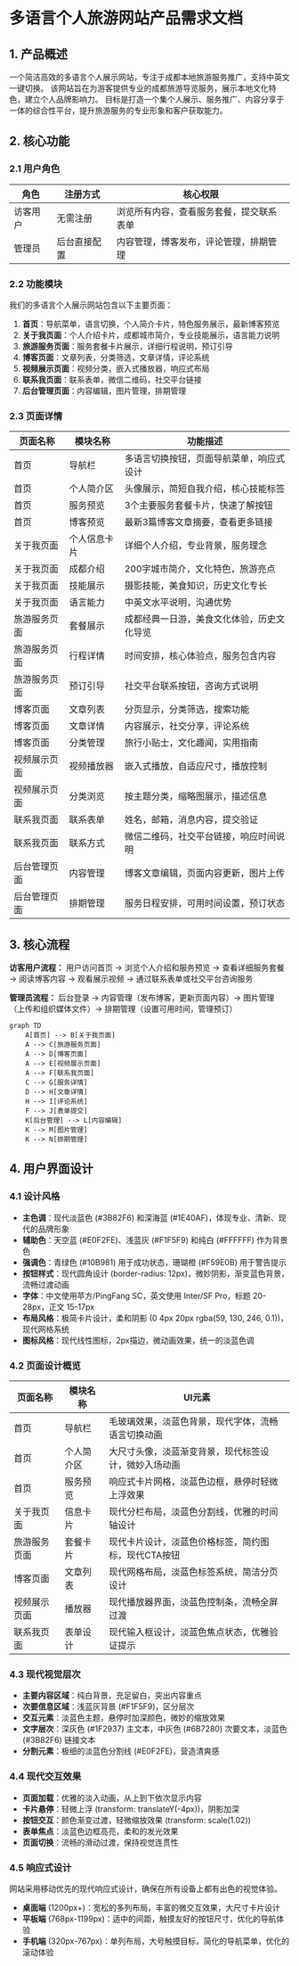 # 多语言个人旅游网站产品需求文档

## 1. 产品概述

一个简洁高效的多语言个人展示网站，专注于成都本地旅游服务推广，支持中英文一键切换。
该网站旨在为游客提供专业的成都旅游导览服务，展示本地文化特色，建立个人品牌影响力。
目标是打造一个集个人展示、服务推广、内容分享于一体的综合性平台，提升旅游服务的专业形象和客户获取能力。

## 2. 核心功能

### 2.1 用户角色

| 角色 | 注册方式 | 核心权限 |
|------|----------|----------|
| 访客用户 | 无需注册 | 浏览所有内容，查看服务套餐，提交联系表单 |
| 管理员 | 后台直接配置 | 内容管理，博客发布，评论管理，排期管理 |

### 2.2 功能模块

我们的多语言个人展示网站包含以下主要页面：
1. **首页**：导航菜单，语言切换，个人简介卡片，特色服务展示，最新博客预览
2. **关于我页面**：个人介绍卡片，成都城市简介，专业技能展示，语言能力说明
3. **旅游服务页面**：服务套餐卡片展示，详细行程说明，预订引导
4. **博客页面**：文章列表，分类筛选，文章详情，评论系统
5. **视频展示页面**：视频分类，嵌入式播放器，响应式布局
6. **联系我页面**：联系表单，微信二维码，社交平台链接
7. **后台管理页面**：内容编辑，图片管理，排期管理

### 2.3 页面详情

| 页面名称 | 模块名称 | 功能描述 |
|----------|----------|----------|
| 首页 | 导航栏 | 多语言切换按钮，页面导航菜单，响应式设计 |
| 首页 | 个人简介区 | 头像展示，简短自我介绍，核心技能标签 |
| 首页 | 服务预览 | 3个主要服务套餐卡片，快速了解按钮 |
| 首页 | 博客预览 | 最新3篇博客文章摘要，查看更多链接 |
| 关于我页面 | 个人信息卡片 | 详细个人介绍，专业背景，服务理念 |
| 关于我页面 | 成都介绍 | 200字城市简介，文化特色，旅游亮点 |
| 关于我页面 | 技能展示 | 摄影技能，美食知识，历史文化专长 |
| 关于我页面 | 语言能力 | 中英文水平说明，沟通优势 |
| 旅游服务页面 | 套餐展示 | 成都经典一日游，美食文化体验，历史文化导览 |
| 旅游服务页面 | 行程详情 | 时间安排，核心体验点，服务包含内容 |
| 旅游服务页面 | 预订引导 | 社交平台联系按钮，咨询方式说明 |
| 博客页面 | 文章列表 | 分页显示，分类筛选，搜索功能 |
| 博客页面 | 文章详情 | 内容展示，社交分享，评论系统 |
| 博客页面 | 分类管理 | 旅行小贴士，文化趣闻，实用指南 |
| 视频展示页面 | 视频播放器 | 嵌入式播放，自适应尺寸，播放控制 |
| 视频展示页面 | 分类浏览 | 按主题分类，缩略图展示，描述信息 |
| 联系我页面 | 联系表单 | 姓名，邮箱，消息内容，提交验证 |
| 联系我页面 | 联系方式 | 微信二维码，社交平台链接，响应时间说明 |
| 后台管理页面 | 内容管理 | 博客文章编辑，页面内容更新，图片上传 |
| 后台管理页面 | 排期管理 | 服务日程安排，可用时间设置，预订状态 |

## 3. 核心流程

**访客用户流程：**
用户访问首页 → 浏览个人介绍和服务预览 → 查看详细服务套餐 → 阅读博客内容 → 观看展示视频 → 通过联系表单或社交平台咨询服务

**管理员流程：**
后台登录 → 内容管理（发布博客，更新页面内容）→ 图片管理（上传和组织媒体文件）→ 排期管理（设置可用时间，管理预订）

```mermaid
graph TD
    A[首页] --> B[关于我页面]
    A --> C[旅游服务页面]
    A --> D[博客页面]
    A --> E[视频展示页面]
    A --> F[联系我页面]
    C --> G[服务详情]
    D --> H[文章详情]
    H --> I[评论系统]
    F --> J[表单提交]
    K[后台管理] --> L[内容编辑]
    K --> M[图片管理]
    K --> N[排期管理]
```

## 4. 用户界面设计

### 4.1 设计风格

- **主色调**：现代淡蓝色 (#3B82F6) 和深海蓝 (#1E40AF)，体现专业、清新、现代的品牌形象
- **辅助色**：天空蓝 (#E0F2FE)、浅蓝灰 (#F1F5F9) 和纯白 (#FFFFFF) 作为背景色
- **强调色**：青绿色 (#10B981) 用于成功状态，珊瑚橙 (#F59E0B) 用于警告提示
- **按钮样式**：现代圆角设计 (border-radius: 12px)，微妙阴影，渐变蓝色背景，流畅过渡动画
- **字体**：中文使用苹方/PingFang SC，英文使用 Inter/SF Pro，标题 20-28px，正文 15-17px
- **布局风格**：极简卡片设计，柔和阴影 (0 4px 20px rgba(59, 130, 246, 0.1))，现代网格系统
- **图标风格**：现代线性图标，2px描边，微动画效果，统一的淡蓝色调

### 4.2 页面设计概览

| 页面名称 | 模块名称 | UI元素 |
|----------|----------|--------|
| 首页 | 导航栏 | 毛玻璃效果，淡蓝色背景，现代字体，流畅语言切换动画 |
| 首页 | 个人简介区 | 大尺寸头像，淡蓝渐变背景，现代标签设计，微妙入场动画 |
| 首页 | 服务预览 | 响应式卡片网格，淡蓝色边框，悬停时轻微上浮效果 |
| 关于我页面 | 信息卡片 | 现代分栏布局，淡蓝色分割线，优雅的时间轴设计 |
| 旅游服务页面 | 套餐卡片 | 现代卡片设计，淡蓝色价格标签，简约图标，现代CTA按钮 |
| 博客页面 | 文章列表 | 现代网格布局，淡蓝色标签系统，简洁分页设计 |
| 视频展示页面 | 播放器 | 现代播放器界面，淡蓝色控制条，流畅全屏过渡 |
| 联系我页面 | 表单设计 | 现代输入框设计，淡蓝色焦点状态，优雅验证提示 |

### 4.3 现代视觉层次

- **主要内容区域**：纯白背景，充足留白，突出内容重点
- **次要信息区域**：浅蓝灰背景 (#F1F5F9)，区分层次
- **交互元素**：淡蓝色主题，悬停时加深颜色，微妙的缩放效果
- **文字层次**：深灰色 (#1F2937) 主文本，中灰色 (#6B7280) 次要文本，淡蓝色 (#3B82F6) 链接文本
- **分割元素**：极细的淡蓝色分割线 (#E0F2FE)，营造清爽感

### 4.4 现代交互效果

- **页面加载**：优雅的淡入动画，从上到下依次显示内容
- **卡片悬停**：轻微上浮 (transform: translateY(-4px))，阴影加深
- **按钮交互**：颜色渐变过渡，轻微缩放效果 (transform: scale(1.02))
- **表单焦点**：淡蓝色边框高亮，柔和的发光效果
- **页面切换**：流畅的滑动过渡，保持视觉连贯性

### 4.5 响应式设计

网站采用移动优先的现代响应式设计，确保在所有设备上都有出色的视觉体验。
- **桌面端** (1200px+)：宽松的多列布局，丰富的微交互效果，大尺寸卡片设计
- **平板端** (768px-1199px)：适中的间距，触摸友好的按钮尺寸，优化的导航体验
- **手机端** (320px-767px)：单列布局，大号触摸目标，简化的导航菜单，优化的滚动体验